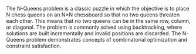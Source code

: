 The N-Queens problem is a classic puzzle in which the objective is to place N chess queens on an N×N chessboard so that no two queens threaten each other. This means that no two queens can be in the same row, column, or diagonal. The problem is commonly solved using backtracking, where solutions are built incrementally and invalid positions are discarded. The N-Queens problem demonstrates concepts of combinatorial optimization and constraint satisfaction.
